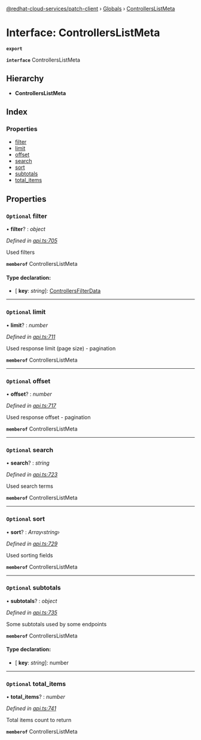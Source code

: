 [@redhat-cloud-services/patch-client](../README.md) › [Globals](../globals.md) › [ControllersListMeta](controllerslistmeta.md)

# Interface: ControllersListMeta

**`export`** 

**`interface`** ControllersListMeta

## Hierarchy

* **ControllersListMeta**

## Index

### Properties

* [filter](controllerslistmeta.md#optional-filter)
* [limit](controllerslistmeta.md#optional-limit)
* [offset](controllerslistmeta.md#optional-offset)
* [search](controllerslistmeta.md#optional-search)
* [sort](controllerslistmeta.md#optional-sort)
* [subtotals](controllerslistmeta.md#optional-subtotals)
* [total_items](controllerslistmeta.md#optional-total_items)

## Properties

### `Optional` filter

• **filter**? : *object*

*Defined in [api.ts:705](https://github.com/RedHatInsights/javascript-clients/blob/22e0c417/packages/patch/api.ts#L705)*

Used filters

**`memberof`** ControllersListMeta

#### Type declaration:

* \[ **key**: *string*\]: [ControllersFilterData](controllersfilterdata.md)

___

### `Optional` limit

• **limit**? : *number*

*Defined in [api.ts:711](https://github.com/RedHatInsights/javascript-clients/blob/22e0c417/packages/patch/api.ts#L711)*

Used response limit (page size) - pagination

**`memberof`** ControllersListMeta

___

### `Optional` offset

• **offset**? : *number*

*Defined in [api.ts:717](https://github.com/RedHatInsights/javascript-clients/blob/22e0c417/packages/patch/api.ts#L717)*

Used response offset - pagination

**`memberof`** ControllersListMeta

___

### `Optional` search

• **search**? : *string*

*Defined in [api.ts:723](https://github.com/RedHatInsights/javascript-clients/blob/22e0c417/packages/patch/api.ts#L723)*

Used search terms

**`memberof`** ControllersListMeta

___

### `Optional` sort

• **sort**? : *Array‹string›*

*Defined in [api.ts:729](https://github.com/RedHatInsights/javascript-clients/blob/22e0c417/packages/patch/api.ts#L729)*

Used sorting fields

**`memberof`** ControllersListMeta

___

### `Optional` subtotals

• **subtotals**? : *object*

*Defined in [api.ts:735](https://github.com/RedHatInsights/javascript-clients/blob/22e0c417/packages/patch/api.ts#L735)*

Some subtotals used by some endpoints

**`memberof`** ControllersListMeta

#### Type declaration:

* \[ **key**: *string*\]: number

___

### `Optional` total_items

• **total_items**? : *number*

*Defined in [api.ts:741](https://github.com/RedHatInsights/javascript-clients/blob/22e0c417/packages/patch/api.ts#L741)*

Total items count to return

**`memberof`** ControllersListMeta

